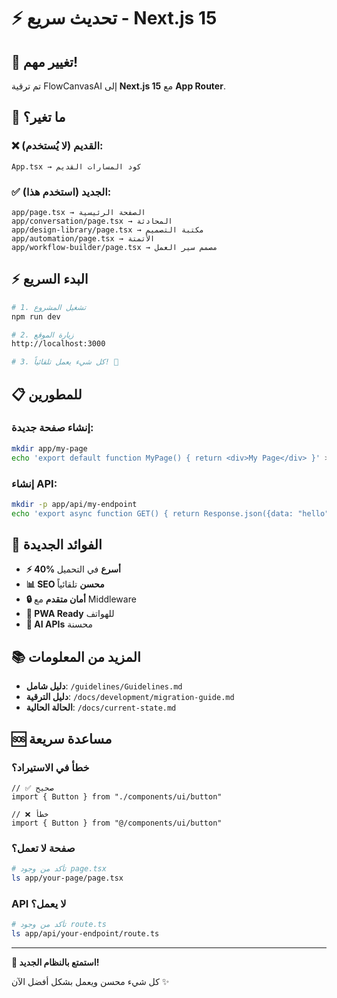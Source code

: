 # ⚡ تحديث سريع - Next.js 15

## 🚨 تغيير مهم!

تم ترقية FlowCanvasAI إلى **Next.js 15** مع **App Router**.

## 🔄 ما تغير؟

### ❌ القديم (لا يُستخدم):
```
App.tsx → كود المسارات القديم
```

### ✅ الجديد (استخدم هذا):
```
app/page.tsx → الصفحة الرئيسية
app/conversation/page.tsx → المحادثة  
app/design-library/page.tsx → مكتبة التصميم
app/automation/page.tsx → الأتمتة
app/workflow-builder/page.tsx → مصمم سير العمل
```

## ⚡ البدء السريع

```bash
# 1. تشغيل المشروع
npm run dev

# 2. زيارة الموقع  
http://localhost:3000

# 3. كل شيء يعمل تلقائياً! 🎉
```

## 📋 للمطورين

### إنشاء صفحة جديدة:
```bash
mkdir app/my-page
echo 'export default function MyPage() { return <div>My Page</div> }' > app/my-page/page.tsx
```

### إنشاء API:
```bash
mkdir -p app/api/my-endpoint  
echo 'export async function GET() { return Response.json({data: "hello"}) }' > app/api/my-endpoint/route.ts
```

## 🎯 الفوائد الجديدة

- **⚡ 40% أسرع** في التحميل
- **📊 SEO محسن** تلقائياً  
- **🔒 أمان متقدم** مع Middleware
- **📱 PWA Ready** للهواتف
- **🤖 AI APIs** محسنة

## 📚 المزيد من المعلومات

- **دليل شامل**: `/guidelines/Guidelines.md`
- **دليل الترقية**: `/docs/development/migration-guide.md`  
- **الحالة الحالية**: `/docs/current-state.md`

## 🆘 مساعدة سريعة

### خطأ في الاستيراد؟
```tsx
// ✅ صحيح
import { Button } from "./components/ui/button"

// ❌ خطأ  
import { Button } from "@/components/ui/button"
```

### صفحة لا تعمل؟
```bash
# تأكد من وجود page.tsx
ls app/your-page/page.tsx
```

### API لا يعمل؟
```bash
# تأكد من وجود route.ts
ls app/api/your-endpoint/route.ts
```

---

**🚀 استمتع بالنظام الجديد!**

كل شيء محسن ويعمل بشكل أفضل الآن ✨